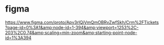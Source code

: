 # figma
https://www.figma.com/proto/Apv3rlQjVmQmOBRvZwfSkh/Crm%2FTickets?page-id=0%3A1&amp;node-id=1-394&amp;viewport=1253%2C-203%2C0.74&amp;scaling=min-zoom&amp;starting-point-node-id=1%3A394
